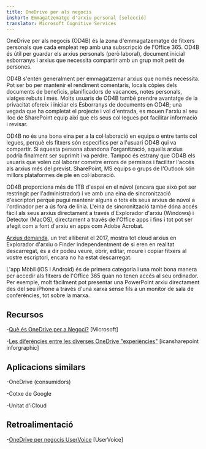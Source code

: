 ```yaml
---
title: OneDrive per als negocis
inshort: Emmagatzematge d'arxiu personal [selecció]
translator: Microsoft Cognitive Services
---
```



OneDrive per als negocis (OD4B) és la zona d'emmagatzematge de fitxers personals que cada empleat rep amb una subscripció de l'Office 365. OD4B és útil per guardar els arxius personals (però laboral), document inicial esborranys i arxius que necessita compartir amb un grup molt petit de persones.

OD4B s'entén generalment per emmagatzemar arxius que només necessita. Pot ser bo per mantenir el rendiment comentaris, locals còpies dels documents de beneficis, planificadors de vacances, notes personals, viatges rebuts i més. Molts usuaris de OD4B també prendre avantatge de la privacitat ofereix i iniciar els Esborranys de documents en OD4B; una vegada que ha completat el projecte i vol d'entrada, es mouen l'arxiu al seu lloc de SharePoint equip així que els seus col·legues pot facilitar informació i revisar.

OD4B no és una bona eina per a la col·laboració en equips o entre tants col legues, perquè els fitxers són específics per a l'usuari OD4B qui va compartir. Si aquesta persona abandona l'organització, aquells arxius podria finalment ser suprimit i va perdre. Tampoc és estrany que OD4B els usuaris que volen col·laborar cometre errors de permisos i facilitar l'accés als arxius més del previst. SharePoint, MS equips o grups de l'Outlook són millors plataformes de ple en col·laboració.

OD4B proporciona més de 1TB d'espai en el núvol (encara que això pot ser restringit per l'administrador) i ve amb una eina de sincronització d'escriptori perquè pugui mantenir alguns o tots els seus arxius de núvol a l'ordinador per a ús fora de línia. L'eina de sincronització també dóna accés fàcil als seus arxius directament a través d'Explorador d'arxiu (Windows) i Detector (MacOS), directament a través de l'Office apps i fins i tot pot ser afegit com a font d'arxiu en apps com Adobe Acrobat. 

[Arxius demanda](https://blogs.office.com/en-us/2017/05/11/introducing-onedrive-files-on-demand-and-additional-features-making-it-easier-to-access-and-share-files/), un tret alliberat el 2017, mostra tot cloud arxius en Explorador d'arxiu o Finder independentment de si eren en realitat descarregat, és a dir podeu veure, obrir, editar, moure i copiar fitxers al vostre escriptori, encara no ha estat descarregat.

L'app Mòbil (iOS i Android) és de primera categoria i una molt bona manera per accedir als fitxers de l'Office 365 quan no tenen accés al seu ordinador. Per exemple, molt fàcilment pot presentar una PowerPoint arxiu directament des del seu iPhone a través d'una xarxa sense fils a un monitor de sala de conferències, tot sobre la marxa.

Recursos
---------

-[Què és OneDrive per a
    Negoci?](https://support.office.com/en-us/article/What-is-OneDrive-for-Business-187f90af-056f-47c0-9656-cc0ddca7fdc2)
    \[Microsoft\]

-[Les diferències entre les diverses OneDrive
    "experiències"](http://icsh.pt/OneDriveTree) \[icansharepoint
    inforgraphic\]

Aplicacions similars
--------------------

-OneDrive (consumidors)

-Cotxe de Google

-Unitat d'iCloud

Retroalimentació
---------

-[OneDrive per negocis UserVoice](https://onedrive.uservoice.com/forums/262982-onedrive/category/86090-onedrive-for-business)
    \[UserVoice\]


